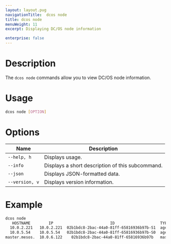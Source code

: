 ```yaml
---
layout: layout.pug
navigationTitle:  dcos node
title: dcos node
menuWeight: 11
excerpt: Displaying DC/OS node information

enterprise: false
---
```



# Description
The `dcos node` commands allow you to view DC/OS node information.

# Usage

```bash
dcos node [OPTION]
```

# Options

| Name |  Description |
|---------|-------------|
| `--help, h`   |   Displays usage. |
| `--info`   |  Displays a short description of this subcommand. |
| `--json`   |    Displays JSON-formatted data. |
| `--version, v`   |  Displays version information. |


# Example

```bash
dcos node 
   HOSTNAME        IP                         ID                    TYPE                 REGION          ZONE       
  10.0.2.221   10.0.2.221  02b1bdc8-2bac-44a0-81ff-65816936b97b-S1  agent            aws/us-west-2  aws/us-west-2a  
  10.0.5.54    10.0.5.54   02b1bdc8-2bac-44a0-81ff-65816936b97b-S0  agent            aws/us-west-2  aws/us-west-2a  
master.mesos.  10.0.6.122    02b1bdc8-2bac-44a0-81ff-65816936b97b   master (leader)  aws/us-west-2  aws/us-west-2a  
```